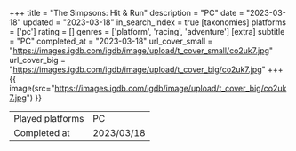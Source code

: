 +++
title = "The Simpsons: Hit & Run"
description = "PC"
date = "2023-03-18"
updated = "2023-03-18"
in_search_index = true
[taxonomies]
platforms = ['pc']
rating = []
genres = ['platform', 'racing', 'adventure']
[extra]
subtitle = "PC"
completed_at = "2023-03-18"
url_cover_small = "https://images.igdb.com/igdb/image/upload/t_cover_small/co2uk7.jpg"
url_cover_big = "https://images.igdb.com/igdb/image/upload/t_cover_big/co2uk7.jpg"
+++
{{ image(src="https://images.igdb.com/igdb/image/upload/t_cover_big/co2uk7.jpg") }}

|              |            |
| ------------ | ---------- |
| Played platforms    | PC |
| Completed at | 2023/03/18 |

